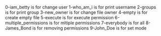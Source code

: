 0-iam_betty is for change user
1-who_am_i is for print username
2-groups is for print group
3-new_owner is for change file owner
4-empty is for create empty file
5-execute is for execute permission
6-multiple_permissions is for mltiple permissions
7-everybody is for all
8-James_Bond is for removing permissions
9-John_Doe is for set mode
